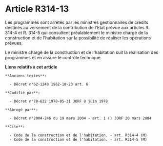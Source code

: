 # Article R314-13

Les programmes sont arrêtés par les ministres gestionnaires de crédits destinés au versement de la contribution de l'Etat
prévue aux articles R. 314-4 et R. 314-5 qui consultent préalablement le ministre chargé de la construction et de
l'habitation sur la possibilité de réaliser les opérations prévues.

Le ministre chargé de la construction et de l'habitation suit la réalisation des programmes et en assure le contrôle
technique.

**Liens relatifs à cet article**

	**Anciens textes**:

	  - Décret n°62-1240 1962-10-23 art. 6

	**Codifié par**:

	  - Décret n°78-622 1978-05-31 JORF 8 juin 1978

	**Abrogé par**:

	  - Décret n°2004-246 du 19 mars 2004 - art. 1 () JORF 20 mars 2004

	**Cite**:

	  - Code de la construction et de l'habitation. - art. R314-4 (M)
	  - Code de la construction et de l'habitation. - art. R314-5 (M)

